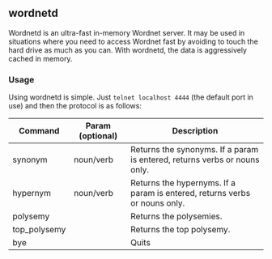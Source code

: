## wordnetd

Wordnetd is an ultra-fast in-memory Wordnet server. It may be used in situations where you need to access Wordnet fast by avoiding to touch the hard drive as much as you can. With wordnetd, the data is aggressively cached in memory.

### Usage

Using wordnetd is simple. Just ```telnet localhost 4444``` (the default port in use) and then the protocol is as follows:

| Command  | Param (optional) | Description |
| -------- | ---------------- | ----------- |
| synonym  | noun/verb        | Returns the synonyms. If a param is entered, returns verbs or nouns only. |
| hypernym | noun/verb        | Returns the hypernyms. If a param is entered, returns verbs or nouns only. |
| polysemy |         | Returns the polysemies.|
| top_polysemy |       | Returns the top polysemy.  |
| bye      |                  | Quits       |
